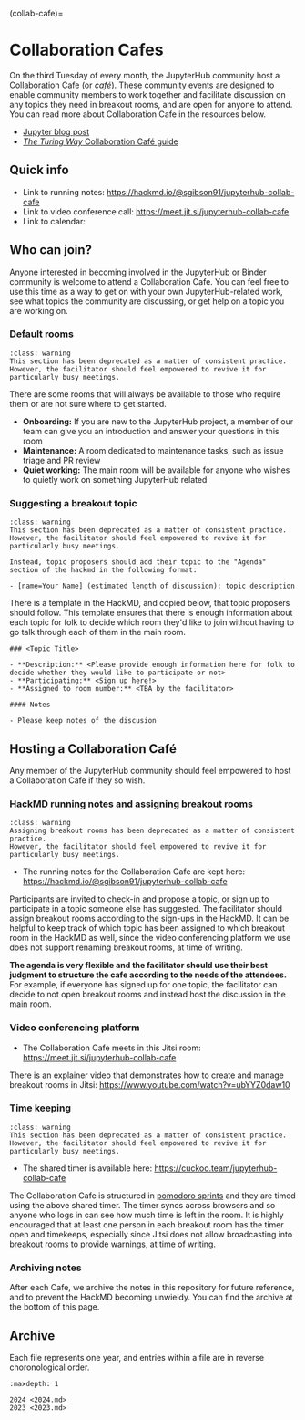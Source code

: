 (collab-cafe)=

# Collaboration Cafes

On the third Tuesday of every month, the JupyterHub community host a Collaboration Cafe (or _café_).
These community events are designed to enable community members to work together and facilitate discussion on any topics they need in breakout rooms, and are open for anyone to attend.
You can read more about Collaboration Cafe in the resources below.

- [Jupyter blog post](https://blog.jupyter.org/online-collaboration-caf%C3%A9-launch-jupyterhub-team-meetings-to-become-more-collaborative-spaces-b713edadf15)
- [_The Turing Way_ Collaboration Café guide](https://the-turing-way.netlify.app/community-handbook/coworking/coworking-collabcafe.html)

## Quick info

- Link to running notes: <https://hackmd.io/@sgibson91/jupyterhub-collab-cafe>
- Link to video conference call: <https://meet.jit.si/jupyterhub-collab-cafe>
- Link to calendar: [](meetings:calendars)

## Who can join?

Anyone interested in becoming involved in the JupyterHub or Binder community is welcome to attend a Collaboration Cafe.
You can feel free to use this time as a way to get on with your own JupyterHub-related work, see what topics the community are discussing, or get help on a topic you are working on.

### Default rooms

```{admonition} Deprecated!
:class: warning
This section has been deprecated as a matter of consistent practice.
However, the facilitator should feel empowered to revive it for particularly busy meetings.
```

There are some rooms that will always be available to those who require them or are not sure where to get started.

- **Onboarding:** If you are new to the JupyterHub project, a member of our team can give you an introduction and answer your questions in this room
- **Maintenance:** A room dedicated to maintenance tasks, such as issue triage and PR review
- **Quiet working:** The main room will be available for anyone who wishes to quietly work on something JupyterHub related

### Suggesting a breakout topic

```{admonition} Deprecated!
:class: warning
This section has been deprecated as a matter of consistent practice.
However, the facilitator should feel empowered to revive it for particularly busy meetings.

Instead, topic proposers should add their topic to the "Agenda" section of the hackmd in the following format:

- [name=Your Name] (estimated length of discussion): topic description
```

There is a template in the HackMD, and copied below, that topic proposers should follow.
This template ensures that there is enough information about each topic for folk to decide which room they'd like to join without having to go talk through each of them in the main room.

```
### <Topic Title>

- **Description:** <Please provide enough information here for folk to decide whether they would like to participate or not>
- **Participating:** <Sign up here!>
- **Assigned to room number:** <TBA by the facilitator>

#### Notes

- Please keep notes of the discusion
```

## Hosting a Collaboration Café

Any member of the JupyterHub community should feel empowered to host a Collaboration Cafe if they so wish.

### HackMD running notes and assigning breakout rooms

```{admonition} Deprecated!
:class: warning
Assigning breakout rooms has been deprecated as a matter of consistent practice.
However, the facilitator should feel empowered to revive it for particularly busy meetings.
```

- The running notes for the Collaboration Cafe are kept here: <https://hackmd.io/@sgibson91/jupyterhub-collab-cafe>

Participants are invited to check-in and propose a topic, or sign up to participate in a topic someone else has suggested.
The facilitator should assign breakout rooms according to the sign-ups in the HackMD.
It can be helpful to keep track of which topic has been assigned to which breakout room in the HackMD as well, since the video conferencing platform we use does not support renaming breakout rooms, at time of writing.

**The agenda is very flexible and the facilitator should use their best judgment to structure the cafe according to the needs of the attendees.**
For example, if everyone has signed up for one topic, the facilitator can decide to not open breakout rooms and instead host the discussion in the main room.

### Video conferencing platform

- The Collaboration Cafe meets in this Jitsi room: <https://meet.jit.si/jupyterhub-collab-cafe>

There is an explainer video that demonstrates how to create and manage breakout rooms in Jitsi: <https://www.youtube.com/watch?v=ubYYZ0daw10>

### Time keeping

```{admonition} Deprecated!
:class: warning
This section has been deprecated as a matter of consistent practice.
However, the facilitator should feel empowered to revive it for particularly busy meetings.
```

- The shared timer is available here: <https://cuckoo.team/jupyterhub-collab-cafe>

The Collaboration Cafe is structured in [pomodoro sprints](https://en.wikipedia.org/wiki/Pomodoro_Technique) and they are timed using the above shared timer.
The timer syncs across browsers and so anyone who logs in can see how much time is left in the room.
It is highly encouraged that at least one person in each breakout room has the timer open and timekeeps, especially since Jitsi does not allow broadcasting into breakout rooms to provide warnings, at time of writing.

### Archiving notes

After each Cafe, we archive the notes in this repository for future reference, and to prevent the HackMD becoming unwieldy.
You can find the archive at the bottom of this page.

## Archive

Each file represents one year, and entries within a file are in reverse choronological order.

```{toctree}
:maxdepth: 1

2024 <2024.md>
2023 <2023.md>
```
